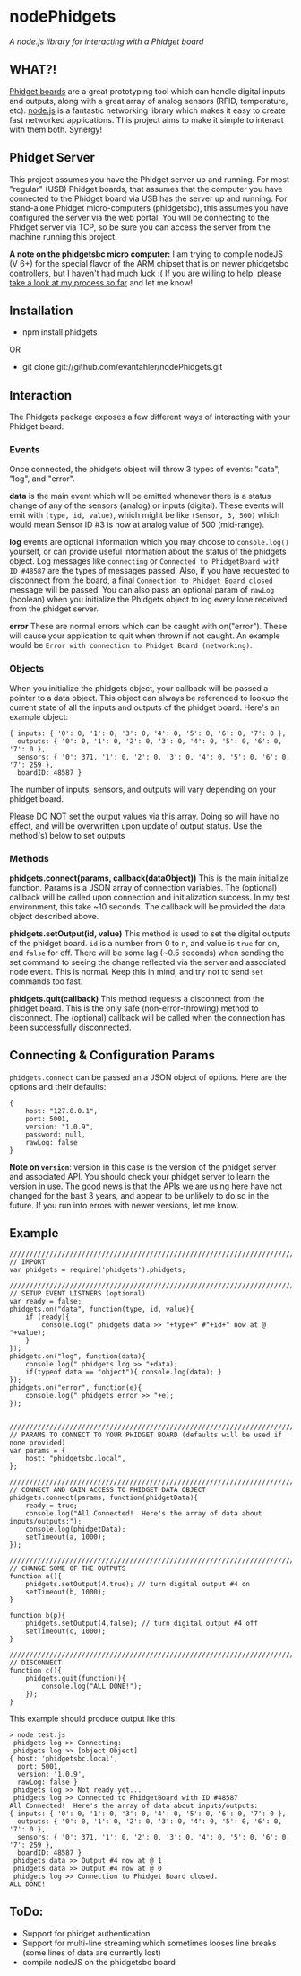 # nodePhidgets
_A node.js library for interacting with a Phidget board_

## WHAT?!
[Phidget boards](http://http://www.phidgets.com/) are a great prototyping tool which can handle digital inputs and outputs, along with a great array of analog sensors (RFID, temperature, etc).  [node.js](http://nodejs.org) is a fantastic networking library which makes it easy to create fast networked applications.  This project aims to make it simple to interact with them both.  Synergy!

## Phidget Server
This project assumes you have the Phidget server up and running.  For most "regular" (USB) Phidget boards, that assumes that the computer you have connected to the Phidget board via USB has the server up and running.  For stand-alone Phidget micro-computers (phidgetsbc), this assumes you have configured the server via the web portal.  You will be connecting to the Phidget server via TCP, so be sure you can access the server from the machine running this project.

__A note on the phidgetsbc micro computer:__
I am trying to compile nodeJS (V 6+) for the special flavor of the ARM chipset that is on newer phidgetsbc controllers, but I haven't had much luck :( If you are willing to help, [please take a look at my process so far](https://gist.github.com/1574158) and let me know!

## Installation
* npm install phidgets

OR

* git clone git://github.com/evantahler/nodePhidgets.git

## Interaction

The Phidgets package exposes a few different ways of interacting with your Phidget board:

### Events

Once connected, the phidgets object will throw 3 types of events: "data", "log", and "error".

__data__ is the main event which will be emitted whenever there is a status change of any of the sensors (analog) or inputs (digital).  These events will emit with `(type, id, value)`, which might be like `(Sensor, 3, 500)` which would mean Sensor ID #3 is now at analog value of 500 (mid-range).

__log__ events are optional information which you may choose to `console.log()` yourself, or can provide useful information about the status of the phidgets object.  Log messages like `connecting` or `Connected to PhidgetBoard with ID #48587` are the types of messages passed.  Also, if you have requested to disconnect from the board, a final `Connection to Phidget Board closed` message will be passed.  You can also pass an optional param of `rawLog` (boolean) when you initialize the Phidgets object to log every lone received from the phidget server.

__error__ These are normal errors which can be caught with on("error").  These will cause your application to quit when thrown if not caught.  An example would be `Error with connection to Phidget Board (networking)`.

### Objects

When you initialize the phidgets object, your callback will be passed a pointer to a data object.  This object can always be referenced to lookup the current state of all the inputs and outputs of the phidget board.  Here's an example object:

	{ inputs: { '0': 0, '1': 0, '3': 0, '4': 0, '5': 0, '6': 0, '7': 0 },
	  outputs: { '0': 0, '1': 0, '2': 0, '3': 0, '4': 0, '5': 0, '6': 0, '7': 0 },
	  sensors: { '0': 371, '1': 0, '2': 0, '3': 0, '4': 0, '5': 0, '6': 0, '7': 259 },
	  boardID: 48587 }

The number of inputs, sensors, and outputs will vary depending on your phidget board.  

Please DO NOT set the output values via this array.  Doing so will have no effect, and will be overwritten upon update of output status.  Use the method(s) below to set outputs

### Methods

__phidgets.connect(params, callback(dataObject))__  This is the main initialize function.  Params is a JSON array of connection variables.  The (optional) callback will be called upon connection and initialization success.  In my test environment, this take ~10 seconds.  The callback will be provided the data object described above.

__phidgets.setOutput(id, value)__  This method is used to set the digital outputs of the phidget board.  `id` is a number from 0 to n, and value is `true` for on, and `false` for off.  There will be some lag (~0.5 seconds) when sending the set command to seeing the change reflected via the server and associated node event.  This is normal.  Keep this in mind, and try not to send `set` commands too fast.

__phidgets.quit(callback)__ This method requests a disconnect from the phidget board.  This is the only safe (non-error-throwing) method to disconnect.  The (optional) callback will be called when the connection has been successfully disconnected. 

## Connecting & Configuration Params
`phidgets.connect` can be passed an a JSON object of options.  Here are the options and their defaults:

	{
		host: "127.0.0.1",
		port: 5001,
		version: "1.0.9",
		password: null,
		rawLog: false
	}

__Note on `version`__: version in this case is the version of the phidget server and associated API.  You should check your phidget server to learn the version in use.  The good news is that the APIs we are using here have not changed for the bast 3 years, and appear to be unlikely to do so in the future.  If you run into errors with newer versions, let me know.


## Example

	////////////////////////////////////////////////////////////////////////////
	// IMPORT
	var phidgets = require('phidgets').phidgets;
	
	////////////////////////////////////////////////////////////////////////////
	// SETUP EVENT LISTNERS (optional)
	var ready = false;
	phidgets.on("data", function(type, id, value){
		if (ready){
			console.log(" phidgets data >> "+type+" #"+id+" now at @ "+value);
		}
	});
	phidgets.on("log", function(data){
		console.log(" phidgets log >> "+data);
		if(typeof data == "object"){ console.log(data); }
	});
	phidgets.on("error", function(e){
		console.log(" phidgets error >> "+e);
	});
	
	
	////////////////////////////////////////////////////////////////////////////
	// PARAMS TO CONNECT TO YOUR PHIDGET BOARD (defaults will be used if none provided)
	var params = {
		host: "phidgetsbc.local",
	};
	
	////////////////////////////////////////////////////////////////////////////
	// CONNECT AND GAIN ACCESS TO PHIDGET DATA OBJECT
	phidgets.connect(params, function(phidgetData){
		ready = true;
		console.log("All Connected!  Here's the array of data about inputs/outputs:");
		console.log(phidgetData);
		setTimeout(a, 1000);
	});
	
	////////////////////////////////////////////////////////////////////////////
	// CHANGE SOME OF THE OUTPUTS
	function a(){
		phidgets.setOutput(4,true); // turn digital output #4 on
		setTimeout(b, 1000);
	}
	
	function b(p){
		phidgets.setOutput(4,false); // turn digital output #4 off
		setTimeout(c, 1000);
	}
	
	////////////////////////////////////////////////////////////////////////////
	// DISCONNECT
	function c(){
		phidgets.quit(function(){
			console.log("ALL DONE!");
		});
	}

This example should produce output like this:

	> node test.js 
	 phidgets log >> Connecting:
	 phidgets log >> [object Object]
	{ host: 'phidgetsbc.local',
	  port: 5001,
	  version: '1.0.9',
	  rawLog: false }
	 phidgets log >> Not ready yet...
	 phidgets log >> Connected to PhidgetBoard with ID #48587
	All Connected!  Here's the array of data about inputs/outputs:
	{ inputs: { '0': 0, '1': 0, '3': 0, '4': 0, '5': 0, '6': 0, '7': 0 },
	  outputs: { '0': 0, '1': 0, '2': 0, '3': 0, '4': 0, '5': 0, '6': 0, '7': 0 },
	  sensors: { '0': 371, '1': 0, '2': 0, '3': 0, '4': 0, '5': 0, '6': 0, '7': 259 },
	  boardID: 48587 }
	 phidgets data >> Output #4 now at @ 1
	 phidgets data >> Output #4 now at @ 0
	 phidgets log >> Connection to Phidget Board closed.
	ALL DONE!


## ToDo:
* Support for phidget authentication
* Support for multi-line streaming which sometimes looses line breaks (some lines of data are currently lost)
* compile nodeJS on the phidgetsbc board 

